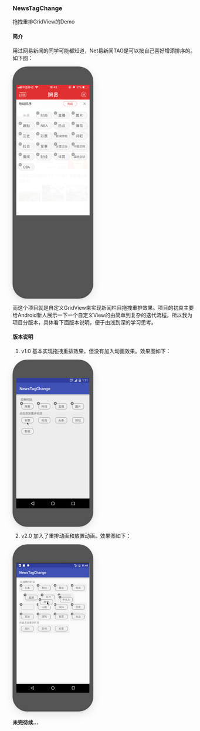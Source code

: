 ### NewsTagChange

拖拽重排GridView的Demo

#### 简介

用过网易新闻的同学可能都知道，Net易新闻TAG是可以按自己喜好增添排序的。如下图：

<div style="width: 200px;height:532px;background: #555;border-radius: 40px;padding: 50px 10px; box-sizing: content-box;box-shadow: 0 1px 4px 0 rgba(0, 0, 0, 0.1), 0 8px 24px 0 rgba(0, 0, 0, 0.1), 0 0 0 1px rgba(0, 0, 0, 0.03), inset 0 -2px 2px 2px rgba(0, 0, 0, 0.05);">
		<img src="image/NetEase.PNG" width ="200" height="355" alt="网易新闻" align=center />
</div>

而这个项目就是自定义GridView来实现新闻栏目拖拽重排效果。项目的初衷主要给Android新人展示一下一个自定义View的由简单到复杂的迭代流程，所以我为项目分版本，具体看下面版本说明，便于由浅到深的学习思考。

#### 版本说明

1. v1.0 基本实现拖拽重排效果，但没有加入动画效果。效果图如下：

<div style="width: 200px;height:355px;background: #555;border-radius: 40px;padding: 50px 10px; box-sizing: content-box;box-shadow: 0 1px 4px 0 rgba(0, 0, 0, 0.1), 0 8px 24px 0 rgba(0, 0, 0, 0.1), 0 0 0 1px rgba(0, 0, 0, 0.03), inset 0 -2px 2px 2px rgba(0, 0, 0, 0.05);">
		<img src="image/v1.1.gif" width ="200" height="355" alt="gif效果图" align=center />
</div>

2.  v2.0 加入了重排动画和放置动画。效果图如下：

<div style="width: 200px;height:355px;background: #555;border-radius: 40px;padding: 50px 10px; box-sizing: content-box;box-shadow: 0 1px 4px 0 rgba(0, 0, 0, 0.1), 0 8px 24px 0 rgba(0, 0, 0, 0.1), 0 0 0 1px rgba(0, 0, 0, 0.03), inset 0 -2px 2px 2px rgba(0, 0, 0, 0.05);">
		<img src="image/v2.0.gif" width ="200" height="355" alt="gif效果图" align=center />
</div>

#### 未完待续...
